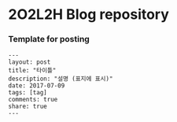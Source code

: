 # 2O2L2H Blog repository

### Template for posting

```
---
layout: post
title: "타이틀"
description: "설명 (표지에 표시)"
date: 2017-07-09
tags: [tag]
comments: true
share: true
---
```